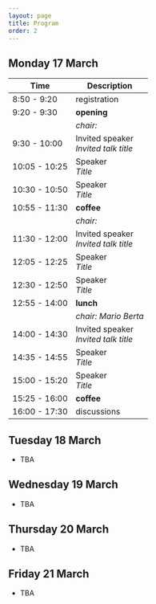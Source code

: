 ```yaml
---
layout: page
title: Program
order: 2
---
```


## Monday 17 March
| Time | Description |
|--- |--- |
| 8:50 - 9:20   | registration |
| 9:20 - 9:30   | **opening**                          |
| | *chair:* |
| 9:30 - 10:00  | <span class="p-contrib"> Invited speaker <br /><i> Invited talk title </i></span>                      |
| 10:05 - 10:25 | Speaker <br /><i> Title </i>                           |
| 10:30 - 10:50 | Speaker <br /><i> Title </i>                           |
| 10:55 - 11:30 | **coffee**                           |
| | *chair:* |
| 11:30 - 12:00 | <span class="p-contrib"> Invited speaker <br /><i> Invited talk title </i></span>                      |
| 12:05 - 12:25 | Speaker <br /><i> Title </i>                           |
| 12:30 - 12:50 | Speaker <br /><i> Title </i>                           |
| 12:55 - 14:00 | **lunch**                            |
| | *chair: Mario Berta* |
| 14:00 - 14:30 | <span class="p-contrib"> Invited speaker <br /><i> Invited talk title </i></span>                      |
| 14:35 - 14:55 | Speaker <br /><i> Title </i>                           |
| 15:00 - 15:20 | Speaker <br /><i> Title </i>                           |
| 15:25 - 16:00 | **coffee**                           |
| 16:00 - 17:30 | <span class="p-invited">discussions</span> |

## Tuesday 18 March
- TBA
  
## Wednesday 19 March
- TBA
  
## Thursday 20 March
- TBA
  
## Friday 21 March
- TBA

